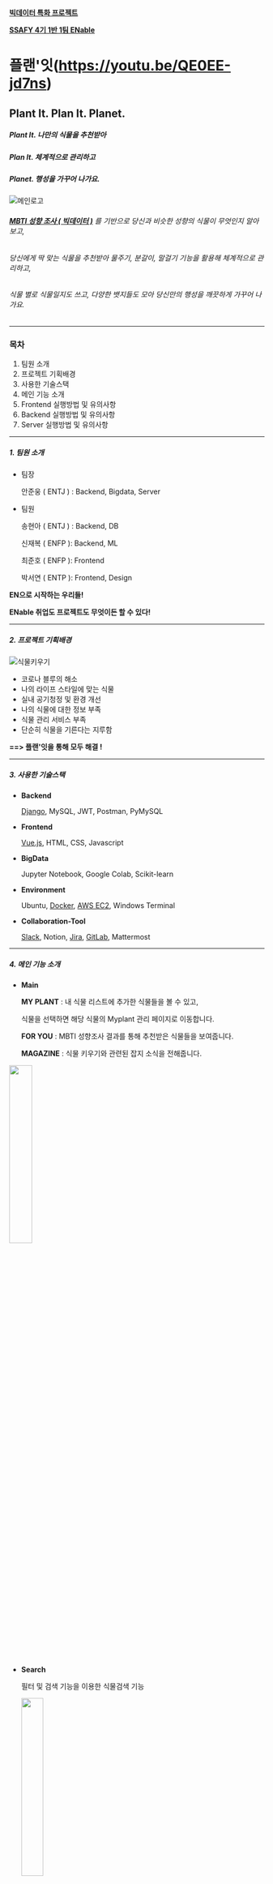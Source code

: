 <u>**빅데이터 특화 프로젝트**</u>

**<u>SSAFY 4기 1반 1팀 ENable</u>**

# 플랜'잇(https://youtu.be/QE0EE-jd7ns)

## Plant It. Plan It. Planet.

##### Plant It. 나만의 식물을 추천받아

##### Plan It. 체계적으로 관리하고

##### Planet. 행성을 가꾸어 나가요.

![메인로고](https://user-images.githubusercontent.com/26132746/113850720-b7a7fc80-97d5-11eb-90b1-9263702cb26a.JPG)

###### **<u>MBTI 성향 조사 ( 빅데이터 )</u>** 를 기반으로 당신과 비슷한 성향의 식물이 무엇인지 알아보고,

###### 당신에게 딱 맞는 식물을 추천받아 물주기, 분갈이, 말걸기 기능을 활용해 체계적으로 관리하고,

###### 식물 별로 식물일지도 쓰고, 다양한 뱃지들도 모아 당신만의 행성을 깨끗하게 가꾸어 나가요.

------



### 목차

1. 팀원 소개
2. 프로젝트 기획배경
3. 사용한 기술스택
4. 메인 기능 소개
5. Frontend 실행방법 및 유의사항
6. Backend 실행방법 및 유의사항
7. Server 실행방법 및 유의사항



------



##### 1. 팀원 소개



- 팀장

  안준웅 ( ENTJ ) : Backend, Bigdata, Server

- 팀원

  송현아 ( ENTJ ) : Backend, DB

  신재복 ( ENFP ): Backend, ML

  최준호 ( ENFP ): Frontend

  박서연 ( ENTP ): Frontend, Design

  

**EN으로 시작하는 우리들!**

**ENable 취업도 프로젝트도 무엇이든 할 수 있다!**



------



##### 2. 프로젝트 기획배경



![식물키우기](https://user-images.githubusercontent.com/26132746/113860279-d19b0c80-97e0-11eb-939d-660c31693e60.JPG)



- 코로나 블루의 해소
- 나의 라이프 스타일에 맞는 식물
- 실내 공기청정 및 환경 개선
- 나의 식물에 대한 정보 부족
- 식물 관리 서비스 부족
- 단순히 식물을 기른다는 지루함



**==> 플랜'잇을 통해 모두 해결 !**



------



##### 3.  사용한 기술스택



- **Backend**

  <u>Django</u>, MySQL, JWT, Postman, PyMySQL

- **Frontend**

  <u>Vue.js</u>, HTML, CSS, Javascript

- **BigData**

  Jupyter Notebook, Google Colab, Scikit-learn

- **Environment**

  Ubuntu, <u>Docker</u>, <u>AWS EC2</u>, Windows Terminal

- **Collaboration-Tool**

  <u>Slack</u>, Notion, <u>Jira</u>, <u>GitLab</u>, Mattermost



------



##### 4. 메인 기능 소개



- **Main**

  **MY PLANT** : 내 식물 리스트에 추가한 식물들을 볼 수 있고,

  식물을 선택하면 해당 식물의 Myplant 관리 페이지로 이동합니다.

  **FOR YOU** : MBTI 성향조사 결과를 통해 추천받은 식물들을 보여줍니다.

  **MAGAZINE** : 식물 키우기와 관련된 잡지 소식을 전해줍니다.

<img src = "https://user-images.githubusercontent.com/26132746/113856811-b4643f00-97dc-11eb-8a9b-36827db986d9.JPG" width="30%" height="30%">



- **Search**

  필터 및 검색 기능을 이용한 식물검색 기능

  <img src = "https://user-images.githubusercontent.com/26132746/113857230-3b191c00-97dd-11eb-8b6d-926ad9fb6797.JPG" width="30%" height="30%">



- **SearchDetail**

  검색 페이지에서 선택한 식물에 대한 세부내용을 조회할 수 있고,

  '**+ 내 식물로 추가하기**' 버튼을 이용해 Myplant에 추가해 관리할 수 있습니다.

<img src = "https://user-images.githubusercontent.com/26132746/113860395-f1323500-97e0-11eb-99f4-97bbc95b464f.JPG" width="80%" height="80%">



- **Myplant**

  추가했던 식물들을 관리할 수 있는 페이지

  BUY IT 버튼을 통해 네이버 쇼핑의 해당 식물 구입정보로 연동

  PLANT IT 버튼을 통해 원하는 사진을 등록하고, 이름을 설정하여 식물을 심을 수 있습니다.

<img src = "https://user-images.githubusercontent.com/26132746/113857524-95b27800-97dd-11eb-89b0-dc09fb66979b.JPG" width="30%" height="30%">



- **MyplantDetail**

  **물주기** : 식물마다 정해져있는 적정시기에 물을 줄 수 있도록 알림제공 및 시각화

  **분갈이** : 식물마다 정해져있는 적정시기에 분갈이를 할 수 있도록 알림제공 및 시각화

  **말걸기** : 말걸기를 통해 카카오톡, 이메일로 식물과의 대화내용 전송 

  ( 식물 각각의 LV마다 대화 할 수 있는 내용이 다름 )

  <img src = "https://user-images.githubusercontent.com/26132746/113857751-db6f4080-97dd-11eb-9ba7-e39b3281f205.JPG" width="30%" height="30%">

  

  **물주기 실패 alert, 분갈이 실패 alert, 말걸기 alert**

  <img src = "https://user-images.githubusercontent.com/26132746/113860456-07d88c00-97e1-11eb-82f7-d6c4c0921c4e.JPG" width="100%" height="100%">

  

  **말걸기 기능 사용 시 발송되는 E-mail 및 카카오톡 알림 내용**

  <img src = "https://user-images.githubusercontent.com/26132746/113861551-4d498900-97e2-11eb-84ad-7e75f07f830d.JPG" width="100%" height="100%">



-  **PLANET**

  개인 계정 LV ( 뱃지 개수에따라 LV 증가 ) 을 확인할 수 있고,

  MBTI 성향조사 다시하기, 로그아웃, 회원탈퇴 기능 제공

  **MY PLANET** 에서는 개개인의 계정 LV에 따른 행성의 정화도 관련 이미지 제공

  ( LV이 높을수록 행성이 깨끗해집니다. )

<img src = "https://user-images.githubusercontent.com/26132746/113857987-28531700-97de-11eb-9632-ecb0494536cb.JPG" width="30%" height="30%">



- **Reward**

  다양한 조건들을 만족하면 얻을 수 있는 뱃지들을 제공

  뱃지를 얻는 성취감과 함께 개인 계정의 Levelling 에 영향을 줍니다.

<img src = "https://user-images.githubusercontent.com/26132746/113858177-66503b00-97de-11eb-8f32-1a0a75915b5d.JPG" width="30%" height="30%">



##### 5. Frontend 실행방법 및 유의사항



- git clone 받아올 경우 frontend 파일 바로 밑에 .env.local 파일 생성

```jsx
VUE_APP_SERVER_URL=http://localhost:8000
VUE_APP_KAKAO_KEY=676c5fa31785f08e2ce866bd98c4c645
VUE_APP_FIREBASE_KEY=AIzaSyCdt9tGJ2WmiNqE5awIY0h0Jnh0YlY6o_Y
VUE_APP_FIREBASE_DOMAIN=plantit-6f6b0.firebaseapp.com
VUE_APP_FIREBASE_PROJECTID=plantit-6f6b0
VUE_APP_FIREBASE_STORAGEBUCKET=plantit-6f6b0.appspot.com
VUE_APP_FIREBASE_SENDERID=859791470292
VUE_APP_FIREBASE_APPID=1:859791470292:web:3e9efedfd45a6999a21541
VUE_APP_FIREBASE_MEASUREMENTID=G-RGSCSYPPJY
```

- npm install
- npm run serve

###### Install 오류가 발생했을 경우

- 우선 node_modules 파일과 package-lock.json 파일을 지운뒤 다시 npm install
- 해결이 안될 경우 읽기 전용 파일로 생성된 것일 수 있으니 npm install --force



------



##### 6. Backend 실행방법 및 유의사항



1. 가상환경에서 작업

   ```bash
   $ python -m venv venv
   $ source venv/Scripts/activate
   ```

2. `requirements.txt`에 적어 놓은 라이브러리 설치 👉 **cryptography 에러 발생시** `python -m pip install --upgrade pip`

   ```bash
   $ pip install -r requirements.txt
   ```

3. 서버 실행

   ```bash
   $ python manage.py runserver
   ```



------



##### 7. Server 실행방법 및 유의사항



###### *SSH & mysql(Docker)*



###### -- Docker 및 Mysql 설치

###### Docker 설치

https://soyoung-new-challenge.tistory.com/52

###### Mysql 설치

http://jmlim.github.io/docker/2019/07/30/docker-mysql-setup/

1. MYSQL Docker 이미지 다운로드

   ```
   docker pull mysql
   ```

2. docker 이미지 확인

   ```
   docker images
   ```

3. docker MYSQL 컨테이너 생성 및 실행

   ```
   docker run -d -p 3306:3306 -e MYSQL_ROOT_PASSWORD=root --name plantitDBContainer(컨테이너이름) -v /Users/multicampus/datadir:/var/lib/mysql mysql --character-set-server=utf8mb4 --collation-server=utf8mb4_unicode_ci
   ```

4. mysql 접속

   ```
   docker exec -it plantitDBContainer bash
   mysql -u 유저명 -p 패스워드
   ```

5. 유저생성 및 권한부여

   ```
   CREATE USER 'a101'@'%' IDENTIFIED BY '[카톡에 보낸 패스워드]';
   GRANT ALL PRIVILEGES ON *.* TO 'a101'@'%';
   flush privileges;
   ```

- mysql 있는 컨테이너 이름 : plantitDBContainer
  - mysql 계정
    - root/ root
    - a101 / [패스워드는 카톡에 보냈습니다]
- 컨테이너 bash shell 접속
  - `docker exec -it plantitDBContainer(컨테이너이름) bash`





###### Deploy

![Untitled](https://user-images.githubusercontent.com/26132746/113855421-f42a2700-97da-11eb-8577-2eef82e3a22f.png)

- docker-compose.yml 작성해준다.

```docker
# docker-compose.yml

version: '3'

services:
  vuejs:
    container_name: vuejs
    build: ./frontend
    image: frontend/vuejs
    restart: always
    ports:
      - '80:80'
    depends_on:
      - django

  django:
    container_name: django
    build: ./backend
    image: backend/django
    restart: always
    ports:
      - '8000:8000'
```

- 도커 컴포즈 올리기 (**명령어 한 줄로 배포하기**)

```bash
docker-compose up -d --build
```

- 도커 컴포즈 기본적인 명령어

```bash
docker-compose down # 도커 컴포즈 내리기
docker-compose ps # # 현재 실행 중인 도커 컴포즈 보기
```



###### Dockerizing

![Untitled (1)](https://user-images.githubusercontent.com/26132746/113855538-1de34e00-97db-11eb-9ca8-c2009dfa11a6.png)

- local version에서 수정 사항

```
front & back 카카오 도메인 수정
env 파일 도메일 수정 8000포트
```

- 기본적인 도커 명령어

```bash
docker ps   # 현재 실행 중인 컨테이너 보기 
docker stop {컨테이너 이름}    # 해당 실행 중인 컨테이너 중지  
docker images    # 도커 이미지 보기
docker image rm --force {이미지 id}    # 해당 도커 이미지 삭제
```



###### -- Backend Dockerizing



- Dockerfile을 작성해준다.

```docker
FROM python:3.7.7

ENV PYTHONUNBUFFERED 1

RUN apt-get -y update
RUN apt-get -y install vim

RUN mkdir /srv/docker
ADD . /srv/docker

WORKDIR /srv/docker

RUN pip install --upgrade pip
RUN pip install -r requirements.txt 

EXPOSE 8000 
CMD ["python", "manage.py", "runserver", "0.0.0.0:8000"]
```

- 해당 프로젝트 도커화하기

```bash
docker build -t {이미지 이름} .
```

- 도커 이미지 컨테이너로 실행 (-d : daemon 버전으로 돌리기 -p : 포트 매칭해주기)

```bash
docker run -d -p 8000:8000 {이미지 이름}
```



###### -- Frontend Dockerizing



- Dockerfile을 작성해준다.

```docker
#STEP 1 BUILD VUE PROJECT 

FROM node:12.18.1-alpine AS build 
WORKDIR /app 
COPY package.json ./ 
RUN npm install 
COPY . . 
RUN npm run build

#STEP 2 CREATE NGINX SERVER 

FROM nginx:1.19.0-alpine As prod-stage 
COPY --from=build /app/dist /usr/share/nginx/html 
COPY default.conf /temp/default.conf
RUN envsubst /app < /temp/default.conf > /etc/nginx/conf.d/default.conf

EXPOSE 80 
CMD ["nginx","-g","daemon off;"]
```

- default.conf을 작성해준다.

```docker
server {
  listen 80;
  server_name _ default_server;

  root /usr/share/nginx/html;

  location / {
    try_files $uri $uri/ /index.html;
  }
}
```

- 해당 프로젝트 도커화하기 (-d : daemon 버전으로 돌리기 -p : 포트 매칭해주기)

```bash
docker build -t {이미지 이름} .
```

- 도커 이미지 컨테이너로 실행

```bash
docker run -d -p 80:80 {이미지 이름}
```



------
